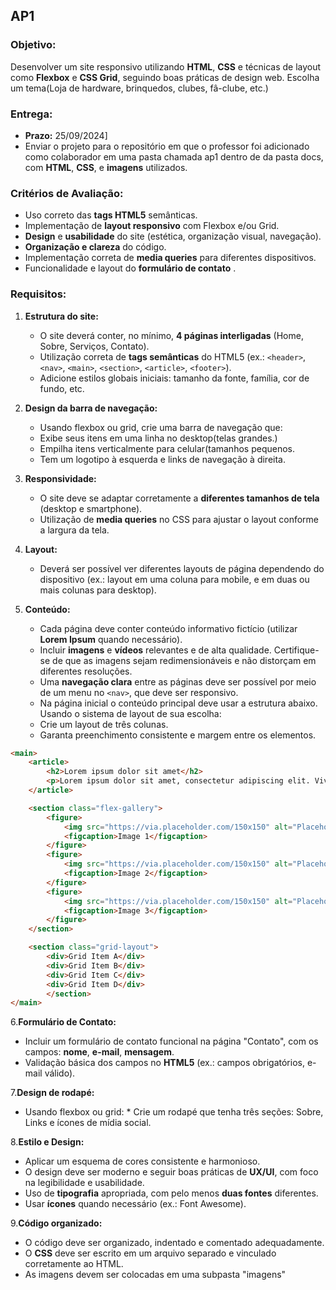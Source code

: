 ## AP1

### Objetivo:

Desenvolver um site responsivo utilizando **HTML**, **CSS** e técnicas de layout como **Flexbox** e **CSS Grid**, seguindo boas práticas de design web. Escolha um tema(Loja de hardware, brinquedos, clubes, fâ-clube, etc.)

### Entrega:

- **Prazo:** 25/09/2024]
- Enviar o projeto para o repositório em que o professor foi adicionado como colaborador em uma pasta chamada ap1 dentro de da pasta docs, com  **HTML**, **CSS**, e **imagens** utilizados.

### Critérios de Avaliação:

* Uso correto das **tags HTML5** semânticas.
* Implementação de **layout responsivo** com Flexbox e/ou Grid.
* **Design** e **usabilidade** do site (estética, organização visual, navegação).
* **Organização e clareza** do código.
* Implementação correta de **media queries** para diferentes dispositivos.
* Funcionalidade e layout do  **formulário de contato** .

### Requisitos:

1. **Estrutura do site:**

    * O site deverá conter, no mínimo, **4 páginas interligadas** (Home, Sobre, Serviços, Contato).
    * Utilização correta de **tags semânticas** do HTML5 (ex.: `<header>`, `<nav>`, `<main>`, `<section>`, `<article>`, `<footer>`).
    * Adicione estilos globais iniciais: tamanho da fonte, família, cor de fundo, etc.

2. **Design da barra de navegação:**

    * Usando flexbox ou grid, crie uma barra de navegação que:
    * Exibe seus itens em uma linha no desktop(telas grandes.)
    * Empilha itens verticalmente para celular(tamanhos pequenos.
    * Tem um logotipo à esquerda e links de navegação à direita.

3. **Responsividade:**

    * O site deve se adaptar corretamente a **diferentes tamanhos de tela** (desktop e smartphone).
    * Utilização de **media queries** no CSS para ajustar o layout conforme a largura da tela.

4. **Layout:**

    * Deverá ser possível ver diferentes layouts de página dependendo do dispositivo (ex.: layout em uma coluna para mobile, e em duas ou mais colunas para desktop).

5. **Conteúdo:**

    * Cada página deve conter conteúdo informativo fictício (utilizar **Lorem Ipsum** quando necessário).
    * Incluir **imagens** e **vídeos** relevantes e de alta qualidade. Certifique-se de que as imagens sejam redimensionáveis e não distorçam em diferentes resoluções.
    * Uma **navegação clara** entre as páginas deve ser possível por meio de um menu no `<nav>`, que deve ser responsivo.
    * Na página inicial o conteúdo principal deve usar a estrutura abaixo. Usando o sistema de layout de sua escolha:
    * Crie um layout de três colunas.
    * Garanta preenchimento consistente e margem entre os elementos.

```html
<main>
    <article>
        <h2>Lorem ipsum dolor sit amet</h2>
        <p>Lorem ipsum dolor sit amet, consectetur adipiscing elit. Vivamus lacinia odio vitae vestibulum.</p>
    </article>

    <section class="flex-gallery">
        <figure>
            <img src="https://via.placeholder.com/150x150" alt="Placeholder Image 1">
            <figcaption>Image 1</figcaption>
        </figure>
        <figure>
            <img src="https://via.placeholder.com/150x150" alt="Placeholder Image 2">
            <figcaption>Image 2</figcaption>
        </figure>
        <figure>
            <img src="https://via.placeholder.com/150x150" alt="Placeholder Image 3">
            <figcaption>Image 3</figcaption>
        </figure>
    </section>

    <section class="grid-layout">
        <div>Grid Item A</div>
        <div>Grid Item B</div>
        <div>Grid Item C</div>
        <div>Grid Item D</div>
        </section>
</main>
```

6.**Formulário de Contato:**

* Incluir um formulário de contato funcional na página "Contato", com os campos: **nome**, **e-mail**, **mensagem**.
* Validação básica dos campos no **HTML5** (ex.: campos obrigatórios, e-mail válido).

7.**Design de rodapé:**

* Usando flexbox ou grid:
        * Crie um rodapé que tenha três seções: Sobre, Links e ícones de mídia social.

8.**Estilo e Design:**

* Aplicar um esquema de cores consistente e harmonioso.
* O design deve ser moderno e seguir boas práticas de **UX/UI**, com foco na legibilidade e usabilidade.
* Uso de **tipografia** apropriada, com pelo menos **duas fontes** diferentes.
* Usar **ícones** quando necessário (ex.: Font Awesome).

9.**Código organizado:**

* O código deve ser organizado, indentado e comentado adequadamente.
* O **CSS** deve ser escrito em um arquivo separado e vinculado corretamente ao HTML.
* As imagens devem ser colocadas em uma subpasta "imagens"
